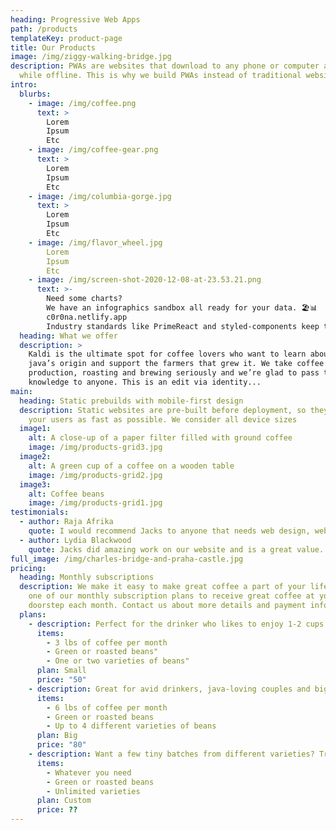 ```yaml
---
heading: Progressive Web Apps
path: /products
templateKey: product-page
title: Our Products
image: /img/ziggy-walking-bridge.jpg
description: PWAs are websites that download to any phone or computer and work
  while offline. This is why we build PWAs instead of traditional websites.
intro:
  blurbs:
    - image: /img/coffee.png
      text: >
        Lorem
        Ipsum
        Etc
    - image: /img/coffee-gear.png
      text: >
        Lorem
        Ipsum
        Etc
    - image: /img/columbia-gorge.jpg
      text: >
        Lorem
        Ipsum
        Etc
    - image: /img/flavor_wheel.jpg
        Lorem
        Ipsum
        Etc
    - image: /img/screen-shot-2020-12-08-at-23.53.21.png
      text: >-
        Need some charts?
        We have an infographics sandbox all ready for your data. 🏖📊
        c0r0na.netlify.app
        Industry standards like PrimeReact and styled-components keep the UI clean and the UX beautiful.
  heading: What we offer
  description: >
    Kaldi is the ultimate spot for coffee lovers who want to learn about their
    java’s origin and support the farmers that grew it. We take coffee
    production, roasting and brewing seriously and we’re glad to pass that
    knowledge to anyone. This is an edit via identity...
main:
  heading: Static prebuilds with mobile-first design
  description: Static websites are pre-built before deployment, so they load for
    your users as fast as possible. We consider all device sizes
  image1:
    alt: A close-up of a paper filter filled with ground coffee
    image: /img/products-grid3.jpg
  image2:
    alt: A green cup of a coffee on a wooden table
    image: /img/products-grid2.jpg
  image3:
    alt: Coffee beans
    image: /img/products-grid1.jpg
testimonials:
  - author: Raja Afrika
    quote: I would recommend Jacks to anyone that needs web design, web programming or Marijuana Software API help.
  - author: Lydia Blackwood
    quote: Jacks did amazing work on our website and is a great value.
full_image: /img/charles-bridge-and-praha-castle.jpg
pricing:
  heading: Monthly subscriptions
  description: We make it easy to make great coffee a part of your life. Choose
    one of our monthly subscription plans to receive great coffee at your
    doorstep each month. Contact us about more details and payment info.
  plans:
    - description: Perfect for the drinker who likes to enjoy 1-2 cups per day.
      items:
        - 3 lbs of coffee per month
        - Green or roasted beans"
        - One or two varieties of beans"
      plan: Small
      price: "50"
    - description: Great for avid drinkers, java-loving couples and bigger crowds
      items:
        - 6 lbs of coffee per month
        - Green or roasted beans
        - Up to 4 different varieties of beans
      plan: Big
      price: "80"
    - description: Want a few tiny batches from different varieties? Try our custom plan
      items:
        - Whatever you need
        - Green or roasted beans
        - Unlimited varieties
      plan: Custom
      price: ??
---
```

